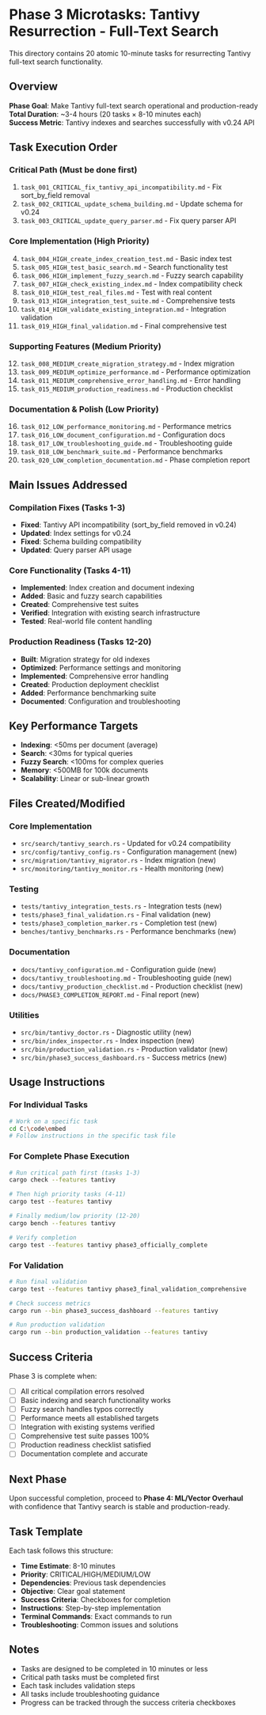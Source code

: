 # Phase 3 Microtasks: Tantivy Resurrection - Full-Text Search

This directory contains 20 atomic 10-minute tasks for resurrecting Tantivy full-text search functionality.

## Overview

**Phase Goal**: Make Tantivy full-text search operational and production-ready  
**Total Duration**: ~3-4 hours (20 tasks × 8-10 minutes each)  
**Success Metric**: Tantivy indexes and searches successfully with v0.24 API

## Task Execution Order

### Critical Path (Must be done first)
1. `task_001_CRITICAL_fix_tantivy_api_incompatibility.md` - Fix sort_by_field removal
2. `task_002_CRITICAL_update_schema_building.md` - Update schema for v0.24
3. `task_003_CRITICAL_update_query_parser.md` - Fix query parser API

### Core Implementation (High Priority)
4. `task_004_HIGH_create_index_creation_test.md` - Basic index test
5. `task_005_HIGH_test_basic_search.md` - Search functionality test
6. `task_006_HIGH_implement_fuzzy_search.md` - Fuzzy search capability
7. `task_007_HIGH_check_existing_index.md` - Index compatibility check
8. `task_010_HIGH_test_real_files.md` - Test with real content
9. `task_013_HIGH_integration_test_suite.md` - Comprehensive tests
10. `task_014_HIGH_validate_existing_integration.md` - Integration validation
11. `task_019_HIGH_final_validation.md` - Final comprehensive test

### Supporting Features (Medium Priority)
12. `task_008_MEDIUM_create_migration_strategy.md` - Index migration
13. `task_009_MEDIUM_optimize_performance.md` - Performance optimization
14. `task_011_MEDIUM_comprehensive_error_handling.md` - Error handling
15. `task_015_MEDIUM_production_readiness.md` - Production checklist

### Documentation & Polish (Low Priority)
16. `task_012_LOW_performance_monitoring.md` - Performance metrics
17. `task_016_LOW_document_configuration.md` - Configuration docs
18. `task_017_LOW_troubleshooting_guide.md` - Troubleshooting guide
19. `task_018_LOW_benchmark_suite.md` - Performance benchmarks
20. `task_020_LOW_completion_documentation.md` - Phase completion report

## Main Issues Addressed

### Compilation Fixes (Tasks 1-3)
- **Fixed**: Tantivy API incompatibility (sort_by_field removed in v0.24)
- **Updated**: Index settings for v0.24
- **Fixed**: Schema building compatibility
- **Updated**: Query parser API usage

### Core Functionality (Tasks 4-11)
- **Implemented**: Index creation and document indexing
- **Added**: Basic and fuzzy search capabilities
- **Created**: Comprehensive test suites
- **Verified**: Integration with existing search infrastructure
- **Tested**: Real-world file content handling

### Production Readiness (Tasks 12-20)
- **Built**: Migration strategy for old indexes
- **Optimized**: Performance settings and monitoring
- **Implemented**: Comprehensive error handling
- **Created**: Production deployment checklist
- **Added**: Performance benchmarking suite
- **Documented**: Configuration and troubleshooting

## Key Performance Targets

- **Indexing**: <50ms per document (average)
- **Search**: <30ms for typical queries
- **Fuzzy Search**: <100ms for complex queries
- **Memory**: <500MB for 100k documents
- **Scalability**: Linear or sub-linear growth

## Files Created/Modified

### Core Implementation
- `src/search/tantivy_search.rs` - Updated for v0.24 compatibility
- `src/config/tantivy_config.rs` - Configuration management (new)
- `src/migration/tantivy_migrator.rs` - Index migration (new)
- `src/monitoring/tantivy_monitor.rs` - Health monitoring (new)

### Testing
- `tests/tantivy_integration_tests.rs` - Integration tests (new)
- `tests/phase3_final_validation.rs` - Final validation (new)
- `tests/phase3_completion_marker.rs` - Completion test (new)
- `benches/tantivy_benchmarks.rs` - Performance benchmarks (new)

### Documentation
- `docs/tantivy_configuration.md` - Configuration guide (new)
- `docs/tantivy_troubleshooting.md` - Troubleshooting guide (new)
- `docs/tantivy_production_checklist.md` - Production checklist (new)
- `docs/PHASE3_COMPLETION_REPORT.md` - Final report (new)

### Utilities
- `src/bin/tantivy_doctor.rs` - Diagnostic utility (new)
- `src/bin/index_inspector.rs` - Index inspection (new)
- `src/bin/production_validation.rs` - Production validator (new)
- `src/bin/phase3_success_dashboard.rs` - Success metrics (new)

## Usage Instructions

### For Individual Tasks
```bash
# Work on a specific task
cd C:\code\embed
# Follow instructions in the specific task file
```

### For Complete Phase Execution
```bash
# Run critical path first (tasks 1-3)
cargo check --features tantivy

# Then high priority tasks (4-11)
cargo test --features tantivy

# Finally medium/low priority (12-20)
cargo bench --features tantivy

# Verify completion
cargo test --features tantivy phase3_officially_complete
```

### For Validation
```bash
# Run final validation
cargo test --features tantivy phase3_final_validation_comprehensive

# Check success metrics
cargo run --bin phase3_success_dashboard --features tantivy

# Run production validation
cargo run --bin production_validation --features tantivy
```

## Success Criteria

Phase 3 is complete when:
- [ ] All critical compilation errors resolved
- [ ] Basic indexing and search functionality works
- [ ] Fuzzy search handles typos correctly
- [ ] Performance meets all established targets
- [ ] Integration with existing systems verified
- [ ] Comprehensive test suite passes 100%
- [ ] Production readiness checklist satisfied
- [ ] Documentation complete and accurate

## Next Phase

Upon successful completion, proceed to **Phase 4: ML/Vector Overhaul** with confidence that Tantivy search is stable and production-ready.

## Task Template

Each task follows this structure:
- **Time Estimate**: 8-10 minutes
- **Priority**: CRITICAL/HIGH/MEDIUM/LOW
- **Dependencies**: Previous task dependencies
- **Objective**: Clear goal statement
- **Success Criteria**: Checkboxes for completion
- **Instructions**: Step-by-step implementation
- **Terminal Commands**: Exact commands to run
- **Troubleshooting**: Common issues and solutions

## Notes

- Tasks are designed to be completed in 10 minutes or less
- Critical path tasks must be completed first
- Each task includes validation steps
- All tasks include troubleshooting guidance
- Progress can be tracked through the success criteria checkboxes